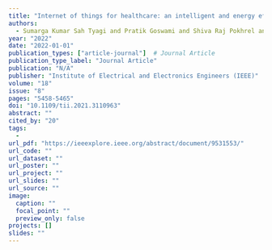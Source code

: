 ```yaml
---
title: "Internet of things for healthcare: an intelligent and energy efficient position detection algorithm"
authors:
  - Sumarga Kumar Sah Tyagi and Pratik Goswami and Shiva Raj Pokhrel and Amrit Mukherjee
year: "2022"
date: "2022-01-01"
publication_types: ["article-journal"]  # Journal Article
publication_type_label: "Journal Article"
publication: "N/A"
publisher: "Institute of Electrical and Electronics Engineers (IEEE)"
volume: "18"
issue: "8"
pages: "5458-5465"
doi: "10.1109/tii.2021.3110963"
abstract: ""
cited_by: "20"
tags:
  - 
url_pdf: "https://ieeexplore.ieee.org/abstract/document/9531553/"
url_code: ""
url_dataset: ""
url_poster: ""
url_project: ""
url_slides: ""
url_source: ""
image:
  caption: ""
  focal_point: ""
  preview_only: false
projects: []
slides: ""
---
```


